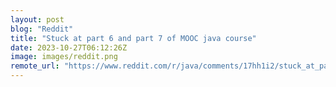 ```yaml
---
layout: post
blog: "Reddit"
title: "Stuck at part 6 and part 7 of MOOC java course"
date: 2023-10-27T06:12:26Z
image: images/reddit.png
remote_url: "https://www.reddit.com/r/java/comments/17hh1i2/stuck_at_part_6_and_part_7_of_mooc_java_course/"
---
```

